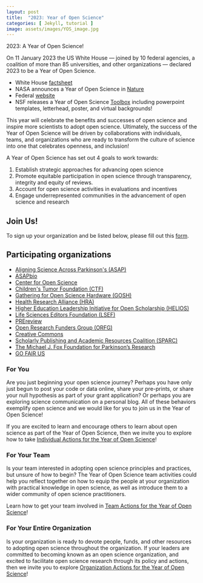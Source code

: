 ```yaml
---
layout: post
title:  "2023: Year of Open Science"
categories: [ Jekyll, tutorial ]
image: assets/images/YOS_image.jpg
---
```

2023: A Year of Open Science!

On 11 January 2023 the US White House — joined by 10 federal agencies, a coalition of more than 85 universities, and other organizations — declared 2023 to be a Year of Open Science. 

- White House [factsheet](https://www.whitehouse.gov/ostp/news-updates/2023/01/11/fact-sheet-biden-harris-administration-announces-new-actions-to-advance-open-and-equitable-research/)
- NASA announces a Year of Open Science in [Nature](https://www.nature.com/articles/d41586-023-00019-y)
- Federal [website](https://open.science.gov/)
- NSF releases a Year of Open Science [Toolbox](https://nsf.widencollective.com/portals/sd9nlyvd/YearofOpenScienceToolkit) including powerpoint templates, letterhead, poster, and virtual backgrounds!

This year will celebrate the benefits and successes of open science and inspire more scientists to adopt open science. Ultimately, the success of the Year of Open Science will be driven by collaborations with individuals, teams, and organizations who are ready to transform the culture of science into one that celebrates openness, and inclusion! 

A Year of Open Science has set out 4 goals to work towards:
1.	Establish strategic approaches for advancing open science
2.	Promote equitable participation in open science through transparency, integrity and equity of reviews.
3.	Account for open science activities in evaluations and incentives
4.	Engage underrepresented communities in the advancement of open science and research

## Join Us! 
To sign up your organization and be listed below, please fill out this [form](https://forms.gle/KPKaejc2WP7dm5XVA).

## Participating organizations
- [Aligning Science Across Parkinson's (ASAP)](https://nasa.github.io/Transform-to-Open-Science-Book/Year_of_Open_Science_Guide/participants/ASAP.html)
- [ASAPbio](https://nasa.github.io/Transform-to-Open-Science-Book/Year_of_Open_Science_Guide/participants/ASAPbio.html)
- [Center for Open Science](https://nasa.github.io/Transform-to-Open-Science-Book/Year_of_Open_Science_Guide/participants/COS.html)
- [Children's Tumor Foundation (CTF)](https://nasa.github.io/Transform-to-Open-Science-Book/Year_of_Open_Science_Guide/participants/CTF.html)
- [Gathering for Open Science Hardware (GOSH)](https://nasa.github.io/Transform-to-Open-Science-Book/Year_of_Open_Science_Guide/participants/GOSH.html)
- [Health Research Alliance (HRA)](https://nasa.github.io/Transform-to-Open-Science-Book/Year_of_Open_Science_Guide/participants/HRA.html)
- [Higher Education Leadership Initiative for Open Scholarship (HELIOS)](https://nasa.github.io/Transform-to-Open-Science-Book/Year_of_Open_Science_Guide/participants/HELIOS.html)
- [Life Sciences Editors Foundation (LSEF)](https://nasa.github.io/Transform-to-Open-Science-Book/Year_of_Open_Science_Guide/participants/LSEF.html)
- [PREreview](https://nasa.github.io/Transform-to-Open-Science-Book/Year_of_Open_Science_Guide/participants/PREreview.html)
- [Open Research Funders Group (ORFG)](https://nasa.github.io/Transform-to-Open-Science-Book/Year_of_Open_Science_Guide/participants/ORFG.html)
- [Creative Commons](https://nasa.github.io/Transform-to-Open-Science-Book/Year_of_Open_Science_Guide/participants/CreativeCommons.html)
- [Scholarly Publishing and Academic Resources Coalition (SPARC)](https://nasa.github.io/Transform-to-Open-Science-Book/Year_of_Open_Science_Guide/participants/SPARC.html)
- [The Michael J. Fox Foundation for Parkinson’s Research](https://nasa.github.io/Transform-to-Open-Science-Book/Year_of_Open_Science_Guide/participants/MJFoxFoundation.html)
- [GO FAIR US](https://nasa.github.io/Transform-to-Open-Science-Book/Year_of_Open_Science_Guide/participants/GOFAIRUS.html)

### For You
Are you just beginning your open science journey? Perhaps you have only just begun to post your code or data online, share your pre-prints, or share your null hypothesis as part of your grant application? Or perhaps you are exploring science communication on a personal blog. All of these behaviors exemplify open science and we would like for you to join us in the Year of Open Science! 

If you are excited to learn and encourage others to learn about open science as part of the Year of Open Science, then we invite you to explore how to take [Individual Actions for the Year of Open Science](https://nasa.github.io/Transform-to-Open-Science-Book/Open_Science_Cookbook/Your_Open_Science_Journey.html#section-3-open-science-at-work)!

### For Your Team
Is your team interested in adopting open science principles and practices, but unsure of how to begin? The Year of Open Science team activities could help you reflect together on how to equip the people at your organization with practical knowledge in open science, as well as introduce them to a wider community of open science practitioners. 

Learn how to get your team involved in [Team Actions for the Year of Open Science](https://nasa.github.io/Transform-to-Open-Science-Book/Open_Science_Cookbook/Your_Teams_Open_Science_Journey.html#section-1-engage-with-open-science)!

### For Your Entire Organization
Is your organization is ready to devote people, funds, and other resources to adopting open science throughout the organization. If your leaders are committed to becoming known as an open science organization, and excited to facilitate open science research through its policy and actions, then we invite you to explore [Organization Actions for the Year of Open Science](https://nasa.github.io/Transform-to-Open-Science-Book/Open_Science_Cookbook/Your_Organizations_Open_Science_Journey.html)!
